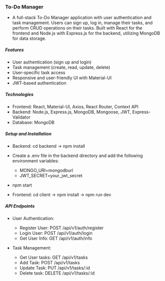 ### To-Do Manager

- A full-stack To-Do Manager application with user authentication and task management. Users can sign up, log in, manage their tasks, and perform CRUD operations on their tasks. Built with React for the frontend and Node.js with Express.js for the backend, utilizing MongoDB for data storage.

##### Features

- User authentication (sign up and login)
- Task management (create, read, update, delete)
- User-specific task access
- Responsive and user-friendly UI with Material-UI
- JWT-based authentication

##### Technologies

- Frontend: React, Material-UI, Axios, React Router, Context API
- Backend: Node.js, Express.js, MongoDB, Mongoose, JWT, Express-Validator
- Database: MongoDB

##### Setup and Installation

- Backend: cd backend -> npm install
- Create a .env file in the backend directory and add the following environment variables:
  - MONGO_URI=mongodburl
  - JWT_SECRET=your_jwt_secret
- npm start

- Frontend: cd client -> npm install -> npm run dev

##### API Endpoints

- User Authentication:
  - Register User: POST /api/v1/auth/register
  - Login User: POST /api/v1/auth/login
  - Get User Info: GET /api/v1/auth/info

- Task Management:
  - Get User tasks: GET /api/v1/tasks
  - Add Task: POST /api/v1/tasks
  - Update Task: PUT /api/v1/tasks/:id
  - Delete task: DELETE /api/v1/tasks/:id
